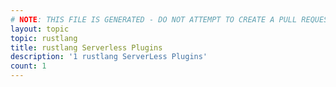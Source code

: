 ```yaml
---
# NOTE: THIS FILE IS GENERATED - DO NOT ATTEMPT TO CREATE A PULL REQUEST TO UPDATE THE DATA. 
layout: topic
topic: rustlang
title: rustlang Serverless Plugins
description: '1 rustlang ServerLess Plugins'
count: 1
---
```

